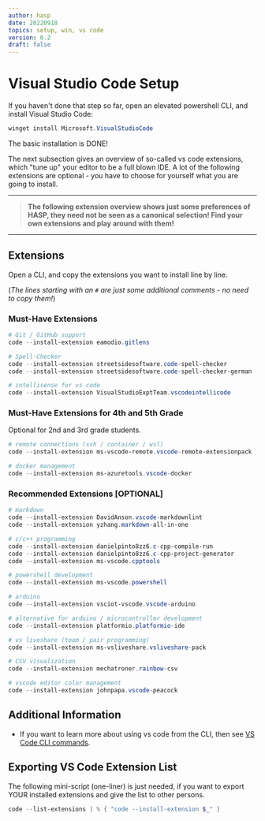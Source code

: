 ```yaml
---
author: hasp
date: 20220918
topics: setup, win, vs code
version: 0.2
draft: false
---
```


# Visual Studio Code Setup

If you haven't done that step so far, open an elevated powershell CLI, and install Visual Studio Code:

```powershell
winget install Microsoft.VisualStudioCode
```

The basic installation is DONE!

The next subsection gives an overview of so-called vs code extensions, which "tune up" your editor to be a full blown IDE. A lot of the following extensions are optional - you have to choose for yourself what you are going to install.

---

> **The following extension overview shows just some preferences of HASP, they need not be seen as a canonical selection! Find your own extensions and play around with them!**

---

## Extensions

Open a CLI, and copy the extensions you want to install line by line.

(*The lines starting with an `#` are just some additional comments - no need to copy them!*)

### Must-Have Extensions

```powershell
# Git / GitHub support
code --install-extension eamodio.gitlens

# Spell-Checker
code --install-extension streetsidesoftware.code-spell-checker
code --install-extension streetsidesoftware.code-spell-checker-german

# intellisense for vs code
code --install-extension VisualStudioExptTeam.vscodeintellicode
```

### Must-Have Extensions for 4th and 5th Grade

Optional for 2nd and 3rd grade students.

```powershell
# remote connections (ssh / container / wsl)
code --install-extension ms-vscode-remote.vscode-remote-extensionpack

# docker management
code --install-extension ms-azuretools.vscode-docker
```

### Recommended Extensions [OPTIONAL]

```powershell
# markdown
code --install-extension DavidAnson.vscode-markdownlint
code --install-extension yzhang.markdown-all-in-one

# c/c++ programming
code --install-extension danielpinto8zz6.c-cpp-compile-run      
code --install-extension danielpinto8zz6.c-cpp-project-generator
code --install-extension ms-vscode.cpptools

# powershell development
code --install-extension ms-vscode.powershell

# arduino
code --install-extension vsciot-vscode.vscode-arduino

# alternative for arduino / microcontroller development
code --install-extension platformio.platformio-ide

# vs liveshare (team / pair programming)
code --install-extension ms-vsliveshare.vsliveshare-pack

# CSV visualization
code --install-extension mechatroner.rainbow-csv

# vscode editor color management
code --install-extension johnpapa.vscode-peacock
```

## Additional Information

- If you want to learn more about using vs code from the CLI, then see [VS Code CLI commands](https://code.visualstudio.com/docs/editor/command-line).

## Exporting VS Code Extension List

The following mini-script (one-liner) is just needed, if you want to export YOUR installed extensions and give the list to other persons.

```powershell
code --list-extensions | % { "code --install-extension $_" }
```
